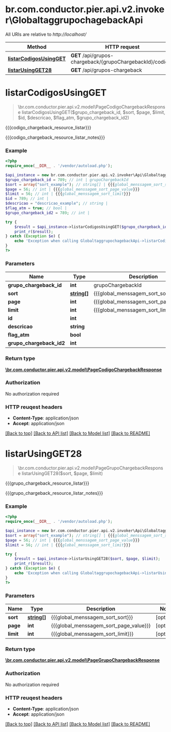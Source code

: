# br.com.conductor.pier.api.v2.invoker\GlobaltaggrupochagebackApi

All URIs are relative to *http://localhost/*

Method | HTTP request | Description
------------- | ------------- | -------------
[**listarCodigosUsingGET**](GlobaltaggrupochagebackApi.md#listarCodigosUsingGET) | **GET** /api/grupos-chargeback/{grupoChargebackId}/codigos | {{{codigo_chargeback_resource_listar}}}
[**listarUsingGET28**](GlobaltaggrupochagebackApi.md#listarUsingGET28) | **GET** /api/grupos-chargeback | {{{grupo_chargeback_resource_listar}}}


# **listarCodigosUsingGET**
> \br.com.conductor.pier.api.v2.model\PageCodigoChargebackResponse listarCodigosUsingGET($grupo_chargeback_id, $sort, $page, $limit, $id, $descricao, $flag_atm, $grupo_chargeback_id2)

{{{codigo_chargeback_resource_listar}}}

{{{codigo_chargeback_resource_listar_notes}}}

### Example 
```php
<?php
require_once(__DIR__ . '/vendor/autoload.php');

$api_instance = new br.com.conductor.pier.api.v2.invoker\Api\GlobaltaggrupochagebackApi();
$grupo_chargeback_id = 789; // int | grupoChargebackId
$sort = array("sort_example"); // string[] | {{{global_menssagem_sort_sort}}}
$page = 56; // int | {{{global_menssagem_sort_page_value}}}
$limit = 56; // int | {{{global_menssagem_sort_limit}}}
$id = 789; // int | 
$descricao = "descricao_example"; // string | 
$flag_atm = true; // bool | 
$grupo_chargeback_id2 = 789; // int | 

try { 
    $result = $api_instance->listarCodigosUsingGET($grupo_chargeback_id, $sort, $page, $limit, $id, $descricao, $flag_atm, $grupo_chargeback_id2);
    print_r($result);
} catch (Exception $e) {
    echo 'Exception when calling GlobaltaggrupochagebackApi->listarCodigosUsingGET: ', $e->getMessage(), "\n";
}
?>
```

### Parameters

Name | Type | Description  | Notes
------------- | ------------- | ------------- | -------------
 **grupo_chargeback_id** | **int**| grupoChargebackId | 
 **sort** | [**string[]**](string.md)| {{{global_menssagem_sort_sort}}} | [optional] 
 **page** | **int**| {{{global_menssagem_sort_page_value}}} | [optional] 
 **limit** | **int**| {{{global_menssagem_sort_limit}}} | [optional] 
 **id** | **int**|  | [optional] 
 **descricao** | **string**|  | [optional] 
 **flag_atm** | **bool**|  | [optional] 
 **grupo_chargeback_id2** | **int**|  | [optional] 

### Return type

[**\br.com.conductor.pier.api.v2.model\PageCodigoChargebackResponse**](PageCodigoChargebackResponse.md)

### Authorization

No authorization required

### HTTP reuqest headers

 - **Content-Type**: application/json
 - **Accept**: application/json

[[Back to top]](#) [[Back to API list]](../README.md#documentation-for-api-endpoints) [[Back to Model list]](../README.md#documentation-for-models) [[Back to README]](../README.md)

# **listarUsingGET28**
> \br.com.conductor.pier.api.v2.model\PageGrupoChargebackResponse listarUsingGET28($sort, $page, $limit)

{{{grupo_chargeback_resource_listar}}}

{{{grupo_chargeback_resource_listar_notes}}}

### Example 
```php
<?php
require_once(__DIR__ . '/vendor/autoload.php');

$api_instance = new br.com.conductor.pier.api.v2.invoker\Api\GlobaltaggrupochagebackApi();
$sort = array("sort_example"); // string[] | {{{global_menssagem_sort_sort}}}
$page = 56; // int | {{{global_menssagem_sort_page_value}}}
$limit = 56; // int | {{{global_menssagem_sort_limit}}}

try { 
    $result = $api_instance->listarUsingGET28($sort, $page, $limit);
    print_r($result);
} catch (Exception $e) {
    echo 'Exception when calling GlobaltaggrupochagebackApi->listarUsingGET28: ', $e->getMessage(), "\n";
}
?>
```

### Parameters

Name | Type | Description  | Notes
------------- | ------------- | ------------- | -------------
 **sort** | [**string[]**](string.md)| {{{global_menssagem_sort_sort}}} | [optional] 
 **page** | **int**| {{{global_menssagem_sort_page_value}}} | [optional] 
 **limit** | **int**| {{{global_menssagem_sort_limit}}} | [optional] 

### Return type

[**\br.com.conductor.pier.api.v2.model\PageGrupoChargebackResponse**](PageGrupoChargebackResponse.md)

### Authorization

No authorization required

### HTTP reuqest headers

 - **Content-Type**: application/json
 - **Accept**: application/json

[[Back to top]](#) [[Back to API list]](../README.md#documentation-for-api-endpoints) [[Back to Model list]](../README.md#documentation-for-models) [[Back to README]](../README.md)


